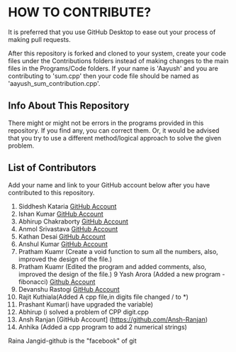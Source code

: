 # HOW TO CONTRIBUTE?

It is preferred that you use GitHub Desktop to ease out your process of making pull requests.

After this repository is forked and cloned to your system, create your code files under the Contributions folders instead of making changes to the main files in the Programs/Code folders.
If your name is 'Aayush' and you are contributing to 'sum.cpp' then your code file should be named as 'aayush_sum_contribution.cpp'.

## Info About This Repository
There might or might not be errors in the programs provided in this repository. If you find any, you can correct them. Or, it would be advised that you try to use a different method/logical approach to solve the given problem.

## List of Contributors
Add your name and link to your GitHub account below after you have contributed to this repository.

1. Siddhesh Kataria [GitHub Account](https://www.github.com/siddkataria)
2. Ishan Kumar [GitHub Account](https://www.github.com/IshanKumar2001)
3. Abhirup Chakraborty [GitHub Account](https://www.github.com/yoloabhi)
4. Anmol Srivastava [GitHub Account](https://www.github.com/anmolsri150)
5. Kathan Desai [GitHub Account](https://github.com/kathan3009/)
6. Anshul Kumar [GitHub Account](https://www.github.com/formalemon)
7. Pratham Kuamr (Create a void function to sum all the numbers, also, improved the design of the file.)
8. Pratham Kuamr (Edited the program and added comments, also, improved the design of the file.)
9 Yash Arora (Added a new program - fibonacci) [Github Account](https://github.com/yashar1908)
10. Devanshu Rastogi [GitHub Account](https://github.com/devanshu052000)
11. Rajit Kuthiala(Added A cpp file,in digits file changed / to *)
12. Prashant Kumar(i have upgraded the variable)
13. Abhirup (i solved a problem of CPP digit.cpp
14. Ansh Ranjan [GitHub Account] (https://github.com/Ansh-Ranjan)
15. Anhika (Added a cpp program to add 2 numerical strings)

Raina Jangid-github is the "facebook" of git
